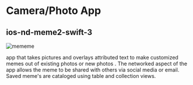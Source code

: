 # Camera/Photo App

## ios-nd-meme2-swift-3

![mememe](https://cloud.githubusercontent.com/assets/12479502/26091099/0ff3b43a-39d7-11e7-89ca-1ab8e2684984.png)

app that takes pictures and overlays attributed text to make customized memes out of existing photos or new photos . The networked aspect of the app allows the meme to be shared with others via social media or email. Saved meme's are cataloged using table and collection views.
